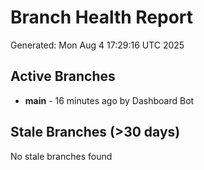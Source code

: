 # Branch Health Report
Generated: Mon Aug  4 17:29:16 UTC 2025

## Active Branches
- **main** - 16 minutes ago by Dashboard Bot

## Stale Branches (>30 days)
No stale branches found
